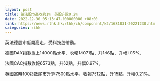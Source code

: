 ```yaml
---
layout: post
title: 德法股市高收約1%　英股升逾0.2%
date: 2022-12-30 05:13:47.000000000 +08:00
link: https://news.rthk.hk/rthk/ch/component/k2/1681831-20221230.htm
categories: rthk
---
```


英法德股市低開高走，受科技股帶動。

德國DAX指數重上14000點水平，收報14071點，升146點，升幅1.05%。

法國CAC指數收報6573點，升62點，升幅0.97%。

英國富時100指數尾市升穿7500點水平，收報7512點，升15點，升幅0.21%。
